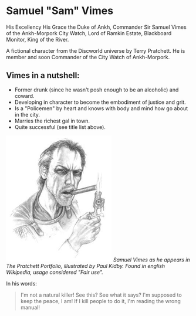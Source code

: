 # Samuel "Sam" Vimes

His Excellency His Grace the Duke of Ankh, Commander Sir Samuel Vimes of the Ankh-Morpork City Watch, Lord of Ramkin Estate, Blackboard Monitor, King of the River.

A fictional character from the Discworld universe by Terry Pratchett. He is member and soon Commander of the City Watch of Ankh-Morpork.

## Vimes in a nutshell:
* Former drunk (since he wasn't posh enough to be an alcoholic) and coward.
* Developing in character to become the embodiment of justice and grit.
* Is a "Policemen" by heart and knows with body and mind how go about in the city.
* Marries the richest gal in town.
* Quite successful (see title list above).

![Samuel Vimes by Paul Kidby](/picture/Samuel_Vimes.jpg)
*Samuel Vimes as he appears in The Pratchett Portfolio, illustrated by Paul Kidby.*
*Found in english Wikipedia, usage considered "Fair use".*


In his words:
> I'm not a natural killer! See this? See what it says? 
> I'm supposed to keep the peace, I am! 
> If I kill people to do it, I'm reading the wrong manual! 